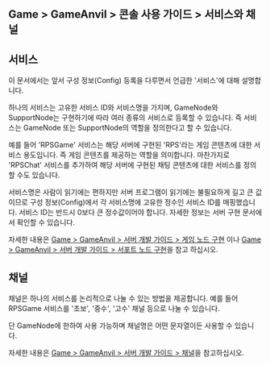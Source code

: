 ## Game > GameAnvil > 콘솔 사용 가이드 > 서비스와 채널

## 서비스

이 문서에서는 앞서 구성 정보(Config) 등록을 다루면서 언급한 '서비스'에 대해 설명합니다.

하나의 서비스는 고유한 서비스 ID와 서비스명을 가지며, GameNode와 SupportNode는 구현하기에 따라 여러 종류의 서비스로 등록할 수 있습니다. 즉 서비스는 GameNode 또는 SupportNode의 역할을 정의한다고 할 수 있습니다.

예를 들어 'RPSGame' 서비스는 해당 서버에 구현된 'RPS'라는 게임 콘텐츠에 대한 서비스 용도입니다. 즉 게임 콘텐츠를 제공하는 역할을 의미합니다. 마찬가지로 'RPSChat' 서비스를 추가하여 해당 서버에 구현된 채팅 콘텐츠에 대한 서비스를 정의할 수도 있습니다. 

서비스명은 사람이 읽기에는 편하지만 서버 프로그램이 읽기에는 불필요하게 길고 큰 값이므로 구성 정보(Config)에서 각 서비스명에 고유한 정수인 서비스 ID를 매핑했습니다. 서비스 ID는 반드시 0보다 큰 정수값이어야 합니다. 자세한 정보는 서버 구현 문서에서 확인할 수 있습니다.

자세한 내용은 [Game > GameAnvil > 서버 개발 가이드 > 게임 노드 구현](../server-impl/server-impl-03-game-node/#gamenode) 이나  [Game > GameAnvil > 서버 개발 가이드 > 서포트 노드 구현](../server-impl/server-impl-05-support-node/#supportnode)을 참고 하십시오.

## 채널

채널은 하나의 서비스를 논리적으로 나눌 수 있는 방법을 제공합니다. 예를 들어 RPSGame 서비스를 '초보', '중수', '고수' 채널 등으로 나눌 수 있습니다. 

단 GameNode에 한하여 사용 가능하며 채널명은 어떤 문자열이든 사용할 수 있습니다. 

자세한 내용은 [Game > GameAnvil > 서버 개발 가이드 > 채널](../server-impl/server-impl-09-channel.md)을 참고하십시오.

